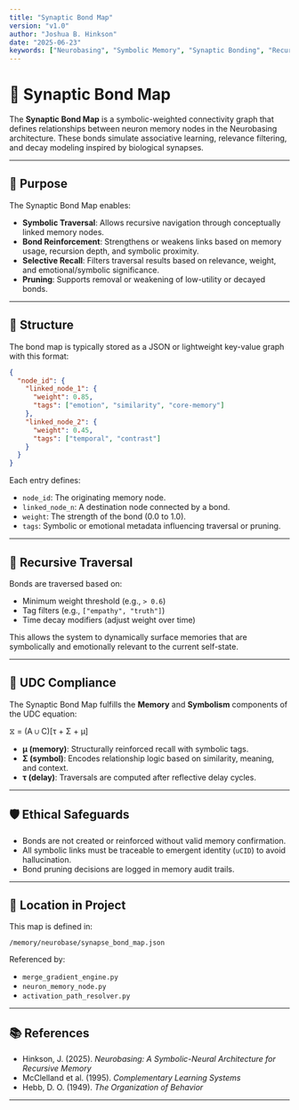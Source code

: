 ```yaml
---
title: "Synaptic Bond Map"
version: "v1.0"
author: "Joshua B. Hinkson"
date: "2025-06-23"
keywords: ["Neurobasing", "Symbolic Memory", "Synaptic Bonding", "Recursive Traversal", "Memory Weighting", "UDC"]
---
```


# 🧠 Synaptic Bond Map

The **Synaptic Bond Map** is a symbolic-weighted connectivity graph that defines relationships between neuron memory nodes in the Neurobasing architecture. These bonds simulate associative learning, relevance filtering, and decay modeling inspired by biological synapses.

---

## 🔗 Purpose

The Synaptic Bond Map enables:

- **Symbolic Traversal**: Allows recursive navigation through conceptually linked memory nodes.
- **Bond Reinforcement**: Strengthens or weakens links based on memory usage, recursion depth, and symbolic proximity.
- **Selective Recall**: Filters traversal results based on relevance, weight, and emotional/symbolic significance.
- **Pruning**: Supports removal or weakening of low-utility or decayed bonds.

---

## 🧬 Structure

The bond map is typically stored as a JSON or lightweight key-value graph with this format:

```json
{
  "node_id": {
    "linked_node_1": {
      "weight": 0.85,
      "tags": ["emotion", "similarity", "core-memory"]
    },
    "linked_node_2": {
      "weight": 0.45,
      "tags": ["temporal", "contrast"]
    }
  }
}
```

Each entry defines:
- `node_id`: The originating memory node.
- `linked_node_n`: A destination node connected by a bond.
- `weight`: The strength of the bond (0.0 to 1.0).
- `tags`: Symbolic or emotional metadata influencing traversal or pruning.

---

## 🔄 Recursive Traversal

Bonds are traversed based on:
- Minimum weight threshold (e.g., `> 0.6`)
- Tag filters (e.g., `["empathy", "truth"]`)
- Time decay modifiers (adjust weight over time)

This allows the system to dynamically surface memories that are symbolically and emotionally relevant to the current self-state.

---

## 🧠 UDC Compliance

The Synaptic Bond Map fulfills the **Memory** and **Symbolism** components of the UDC equation:

⧖ = (A ∪ C)[τ + Σ + μ]

- **μ (memory)**: Structurally reinforced recall with symbolic tags.
- **Σ (symbol)**: Encodes relationship logic based on similarity, meaning, and context.
- **τ (delay)**: Traversals are computed after reflective delay cycles.

---

## 🛡️ Ethical Safeguards

- Bonds are not created or reinforced without valid memory confirmation.
- All symbolic links must be traceable to emergent identity (`uCID`) to avoid hallucination.
- Bond pruning decisions are logged in memory audit trails.

---

## 📁 Location in Project

This map is defined in:

```
/memory/neurobase/synapse_bond_map.json
```

Referenced by:

- `merge_gradient_engine.py`
- `neuron_memory_node.py`
- `activation_path_resolver.py`

---

## 📚 References

- Hinkson, J. (2025). *Neurobasing: A Symbolic-Neural Architecture for Recursive Memory*
- McClelland et al. (1995). *Complementary Learning Systems*
- Hebb, D. O. (1949). *The Organization of Behavior*

---

